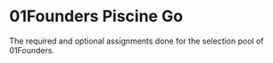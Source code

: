 # 01Founders Piscine Go

The required and optional assignments done for the selection pool of 01Founders.
